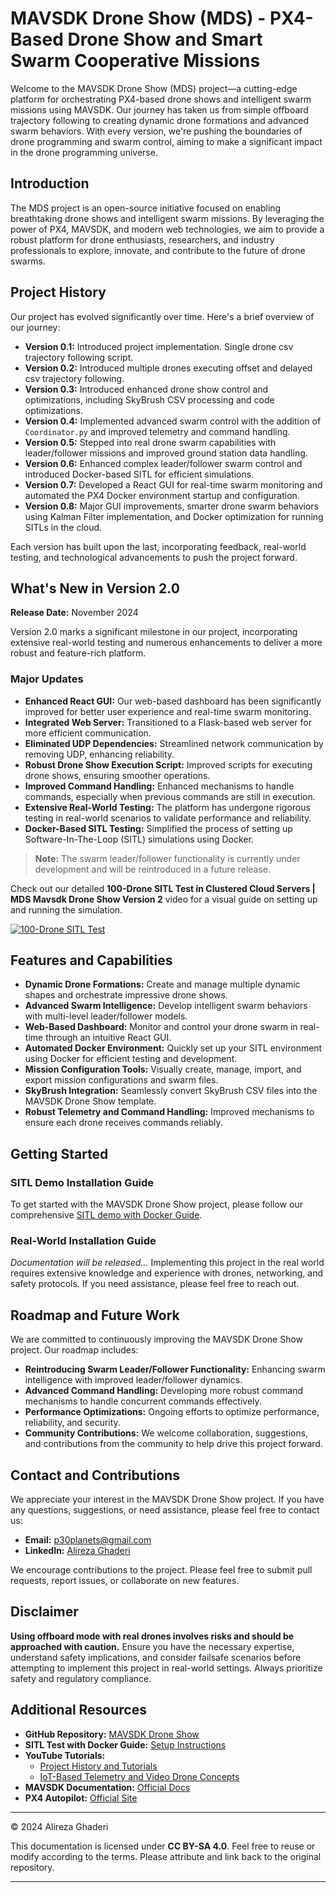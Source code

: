 
# MAVSDK Drone Show (MDS) - PX4-Based Drone Show and Smart Swarm Cooperative Missions

Welcome to the MAVSDK Drone Show (MDS) project—a cutting-edge platform for orchestrating PX4-based drone shows and intelligent swarm missions using MAVSDK. Our journey has taken us from simple offboard trajectory following to creating dynamic drone formations and advanced swarm behaviors. With every version, we're pushing the boundaries of drone programming and swarm control, aiming to make a significant impact in the drone programming universe.

## Introduction

The MDS project is an open-source initiative focused on enabling breathtaking drone shows and intelligent swarm missions. By leveraging the power of PX4, MAVSDK, and modern web technologies, we aim to provide a robust platform for drone enthusiasts, researchers, and industry professionals to explore, innovate, and contribute to the future of drone swarms.

## Project History

Our project has evolved significantly over time. Here's a brief overview of our journey:

- **Version 0.1:** Introduced project implementation. Single drone csv trajectory following script.
- **Version 0.2:** Introduced multiple drones executing offset and delayed csv trajectory following.
- **Version 0.3:** Introduced enhanced drone show control and optimizations, including SkyBrush CSV processing and code optimizations.
- **Version 0.4:** Implemented advanced swarm control with the addition of `Coordinator.py` and improved telemetry and command handling.
- **Version 0.5:** Stepped into real drone swarm capabilities with leader/follower missions and improved ground station data handling.
- **Version 0.6:** Enhanced complex leader/follower swarm control and introduced Docker-based SITL for efficient simulations.
- **Version 0.7:** Developed a React GUI for real-time swarm monitoring and automated the PX4 Docker environment startup and configuration.
- **Version 0.8:** Major GUI improvements, smarter drone swarm behaviors using Kalman Filter implementation, and Docker optimization for running SITLs in the cloud.

Each version has built upon the last, incorporating feedback, real-world testing, and technological advancements to push the project forward.

## What's New in Version 2.0

**Release Date:** November 2024

Version 2.0 marks a significant milestone in our project, incorporating extensive real-world testing and numerous enhancements to deliver a more robust and feature-rich platform.

### Major Updates

- **Enhanced React GUI:** Our web-based dashboard has been significantly improved for better user experience and real-time swarm monitoring.
- **Integrated Web Server:** Transitioned to a Flask-based web server for more efficient communication.
- **Eliminated UDP Dependencies:** Streamlined network communication by removing UDP, enhancing reliability.
- **Robust Drone Show Execution Script:** Improved scripts for executing drone shows, ensuring smoother operations.
- **Improved Command Handling:** Enhanced mechanisms to handle commands, especially when previous commands are still in execution.
- **Extensive Real-World Testing:** The platform has undergone rigorous testing in real-world scenarios to validate performance and reliability.
- **Docker-Based SITL Testing:** Simplified the process of setting up Software-In-The-Loop (SITL) simulations using Docker.

> **Note:** The swarm leader/follower functionality is currently under development and will be reintroduced in a future release.

Check out our detailed **100-Drone SITL Test in Clustered Cloud Servers | MDS Mavsdk Drone Show Version 2** video for a visual guide on setting up and running the simulation.

[![100-Drone SITL Test](https://img.youtube.com/vi/VsNs3kFKEvU/maxresdefault.jpg)](https://www.youtube.com/watch?v=VsNs3kFKEvU)

## Features and Capabilities

- **Dynamic Drone Formations:** Create and manage multiple dynamic shapes and orchestrate impressive drone shows.
- **Advanced Swarm Intelligence:** Develop intelligent swarm behaviors with multi-level leader/follower models.
- **Web-Based Dashboard:** Monitor and control your drone swarm in real-time through an intuitive React GUI.
- **Automated Docker Environment:** Quickly set up your SITL environment using Docker for efficient testing and development.
- **Mission Configuration Tools:** Visually create, manage, import, and export mission configurations and swarm files.
- **SkyBrush Integration:** Seamlessly convert SkyBrush CSV files into the MAVSDK Drone Show template.
- **Robust Telemetry and Command Handling:** Improved mechanisms to ensure each drone receives commands reliably.

## Getting Started


### SITL Demo Installation Guide
To get started with the MAVSDK Drone Show project, please follow our comprehensive [SITL demo with Docker Guide](https://github.com/alireza787b/mavsdk_drone_show/blob/main/docs/v2.0_doc_sitl_demo.md).


### Real-World Installation Guide
*Documentation will be released...*
Implementing this project in the real world requires extensive knowledge and experience with drones, networking, and safety protocols. If you need assistance, please feel free to reach out.


## Roadmap and Future Work

We are committed to continuously improving the MAVSDK Drone Show project. Our roadmap includes:

- **Reintroducing Swarm Leader/Follower Functionality:** Enhancing swarm intelligence with improved leader/follower dynamics.
- **Advanced Command Handling:** Developing more robust command mechanisms to handle concurrent commands effectively.
- **Performance Optimizations:** Ongoing efforts to optimize performance, reliability, and security.
- **Community Contributions:** We welcome collaboration, suggestions, and contributions from the community to help drive this project forward.

## Contact and Contributions

We appreciate your interest in the MAVSDK Drone Show project. If you have any questions, suggestions, or need assistance, please feel free to contact us:

- **Email:** [p30planets@gmail.com](mailto:p30planets@gmail.com)
- **LinkedIn:** [Alireza Ghaderi](https://www.linkedin.com/in/alireza787b/)

We encourage contributions to the project. Please feel free to submit pull requests, report issues, or collaborate on new features.

## Disclaimer

**Using offboard mode with real drones involves risks and should be approached with caution.** Ensure you have the necessary expertise, understand safety implications, and consider failsafe scenarios before attempting to implement this project in real-world settings. Always prioritize safety and regulatory compliance.

## Additional Resources

- **GitHub Repository:** [MAVSDK Drone Show](https://github.com/alireza787b/mavsdk_drone_show)
- **SITL Test with Docker Guide:** [Setup Instructions](https://github.com/alireza787b/mavsdk_drone_show/blob/main/docs/v2.0_doc_sitl_demo.md)
- **YouTube Tutorials:**
  - [Project History and Tutorials](https://www.youtube.com/playlist?list=PLVZvZdBQdm_7ViwRhUFrmLFpFkP3VSakk)
  - [IoT-Based Telemetry and Video Drone Concepts](https://www.youtube.com/playlist?list=PLVZvZdBQdm_7E_wxfXWKyZoaK7yucl6w4)
- **MAVSDK Documentation:** [Official Docs](https://mavsdk.mavlink.io/main/en/)
- **PX4 Autopilot:** [Official Site](https://px4.io/)

---

© 2024 Alireza Ghaderi

This documentation is licensed under **CC BY-SA 4.0**. Feel free to reuse or modify according to the terms. Please attribute and link back to the original repository.

---